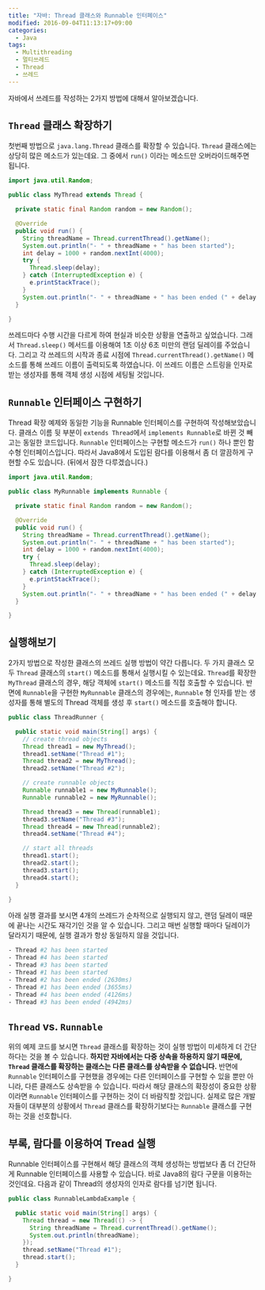 ```yaml
---
title: "자바: Thread 클래스와 Runnable 인터페이스"
modified: 2016-09-04T11:13:17+09:00
categories: 
  - Java
tags:
  - Multithreading
  - 멀티쓰레드
  - Thread
  - 쓰레드
---
```


자바에서 쓰레드를 작성하는 2가지 방법에 대해서 알아보겠습니다.

## `Thread` 클래스 확장하기

첫번째 방법으로 `java.lang.Thread` 클래스를 확장할 수 있습니다.
`Thread` 클래스에는 상당히 많은 메소드가 있는데요.
그 중에서 `run()` 이라는 메소드만 오버라이드해주면 됩니다.

```java
import java.util.Random;

public class MyThread extends Thread {

  private static final Random random = new Random();

  @Override
  public void run() {
    String threadName = Thread.currentThread().getName();
    System.out.println("- " + threadName + " has been started");
    int delay = 1000 + random.nextInt(4000);
    try {
      Thread.sleep(delay);
    } catch (InterruptedException e) {
      e.printStackTrace();
    }
    System.out.println("- " + threadName + " has been ended (" + delay + "ms)");
  }

}
```

쓰레드마다 수행 시간을 다르게 하여 현실과 비슷한 상황을 연출하고 싶었습니다.
그래서 `Thread.sleep()` 메서드를 이용해여 1초 이상 6초 미만의 랜덤 딜레이를 주었습니다.
그리고 각 쓰레드의 시작과 종료 시점에 `Thread.currentThread().getName()` 메소드를 통해 쓰레드 이름이 출력되도록 하였습니다.
이 쓰레드 이름은 스트링을 인자로 받는 생성자를 통해 객체 생성 시점에 세팅될 것입니다.

## `Runnable` 인터페이스 구현하기

Thread 확장 예제와 동일한 기능을 Runnable 인터페이스를 구현하여 작성해보았습니다.
클래스 이름 뒷 부분이 `extends Thread`에서 `implements Runnable`로 바뀐 것 빼고는 동일한 코드입니다.
`Runnable` 인터페이스는 구현할 메소드가 `run()` 하나 뿐인 함수형 인터페이스입니다.
따라서 Java8에서 도입된 람다를 이용해서 좀 더 깔끔하게 구현할 수도 있습니다. (뒤에서 잠깐 다루겠습니다.)

```java
import java.util.Random;

public class MyRunnable implements Runnable {

  private static final Random random = new Random();

  @Override
  public void run() {
    String threadName = Thread.currentThread().getName();
    System.out.println("- " + threadName + " has been started");
    int delay = 1000 + random.nextInt(4000);
    try {
      Thread.sleep(delay);
    } catch (InterruptedException e) {
      e.printStackTrace();
    }
    System.out.println("- " + threadName + " has been ended (" + delay + "ms)");
  }

}
```

## 실행해보기

2가지 방법으로 작성한 클래스의 쓰레드 실행 방법이 약간 다릅니다.
두 가지 클래스 모두 `Thread` 클래스의 `start()` 메소드를 통해서 실행시킬 수 있는데요.
`Thread`를 확장한 `MyThread` 클래스의 경우, 해당 객체에 `start()` 메소드를 직접 호출할 수 있습니다.
반면에 `Runnable`을 구현한 `MyRunnable` 클래스의 경우에는, `Runnable` 형 인자를 받는 생성자를 통해 별도의 Thread 객체를 생성 후 `start()` 메소드를 호출해야 합니다.

```java
public class ThreadRunner {

  public static void main(String[] args) {
    // create thread objects
    Thread thread1 = new MyThread();
    thread1.setName("Thread #1");
    Thread thread2 = new MyThread();
    thread2.setName("Thread #2");

    // create runnable objects
    Runnable runnable1 = new MyRunnable();
    Runnable runnable2 = new MyRunnable();

    Thread thread3 = new Thread(runnable1);
    thread3.setName("Thread #3");
    Thread thread4 = new Thread(runnable2);
    thread4.setName("Thread #4");

    // start all threads
    thread1.start();
    thread2.start();
    thread3.start();
    thread4.start();
  }

}
```

아래 실행 결과를 보시면 4개의 쓰레드가 순차적으로 실행되지 않고, 랜덤 딜레이 때문에 끝나는 시간도 재각기인 것을 알 수 있습니다.
그리고 매번 실행할 때마다 딜레이가 달라지기 때문에, 실행 결과가 항상 동일하지 않을 것입니다.

```bash
- Thread #2 has been started
- Thread #4 has been started
- Thread #3 has been started
- Thread #1 has been started
- Thread #2 has been ended (2630ms)
- Thread #1 has been ended (3655ms)
- Thread #4 has been ended (4126ms)
- Thread #3 has been ended (4942ms)
```

## `Thread` vs. `Runnable`

위의 예제 코드를 보시면 `Thread` 클래스를 확장하는 것이 실행 방법이 미세하게 더 간단하다는 것을 볼 수 있습니다.
**하지만 자바에서는 다중 상속을 하용하지 않기 때문에, `Thread` 클래스를 확장하는 클래스는 다른 클래스를 상속받을 수 없습니다.**
반면에 `Runnable` 인터페이스를 구현했을 경우에는 다른 인터페이스를 구현할 수 있을 뿐만 아니라, 다른 클래스도 상속받을 수 있습니다.
따라서 해당 클래스의 확장성이 중요한 상황이라면 `Runnable` 인터페이스를 구현하는 것이 더 바람직할 것입니다.
실제로 많은 개발자들이 대부분의 상황에서 `Thread` 클래스를 확장하기보다는 `Runnable` 클래스를 구현하는 것을 선호합니다.

## 부록, 람다를 이용하여 Tread 실행

Runnable 인터페이스를 구현해서 해당 클래스의 객체 생성하는 방법보다 좀 더 간단하게 Runnable 인터페이스를 사용할 수 있습니다.
바로 Java8의 람다 구문을 이용하는 것인데요.
다음과 같이 Thread의 생성자의 인자로 람다를 넘기면 됩니다.

```java
public class RunnableLambdaExample {

  public static void main(String[] args) {
    Thread thread = new Thread(() -> {
      String threadName = Thread.currentThread().getName();
      System.out.println(threadName);
    });
    thread.setName("Thread #1");
    thread.start();
  }

}
```